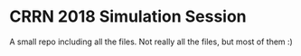 # CRRN 2018 Simulation Session

A small repo including all the files. Not really all the files, but most of them :)
